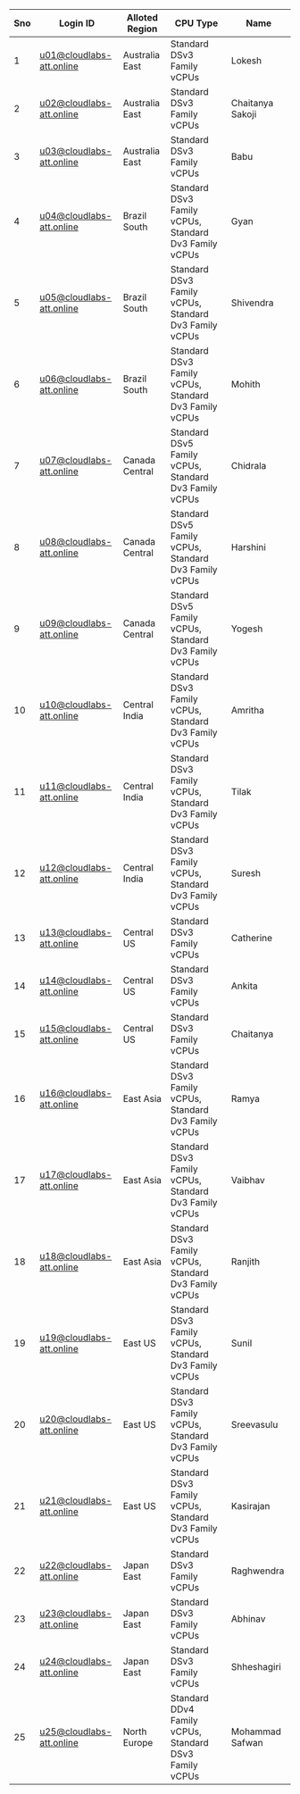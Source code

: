 | **Sno** | **Login ID**              | **Alloted Region** | **CPU Type**                                        | **Name**          |
|---------|---------------------------|--------------------|----------------------------------------------------|-------------------|
| 1       | u01@cloudlabs-att.online  | Australia East     | Standard DSv3 Family vCPUs                        | Lokesh            |
| 2       | u02@cloudlabs-att.online  | Australia East     | Standard DSv3 Family vCPUs                        | Chaitanya Sakoji  |
| 3       | u03@cloudlabs-att.online  | Australia East     | Standard DSv3 Family vCPUs                        | Babu              |
| 4       | u04@cloudlabs-att.online  | Brazil South       | Standard DSv3 Family vCPUs, Standard Dv3 Family vCPUs | Gyan              |
| 5       | u05@cloudlabs-att.online  | Brazil South       | Standard DSv3 Family vCPUs, Standard Dv3 Family vCPUs | Shivendra         |
| 6       | u06@cloudlabs-att.online  | Brazil South       | Standard DSv3 Family vCPUs, Standard Dv3 Family vCPUs | Mohith            |
| 7       | u07@cloudlabs-att.online  | Canada Central     | Standard DSv5 Family vCPUs, Standard Dv3 Family vCPUs | Chidrala          |
| 8       | u08@cloudlabs-att.online  | Canada Central     | Standard DSv5 Family vCPUs, Standard Dv3 Family vCPUs | Harshini          |
| 9       | u09@cloudlabs-att.online  | Canada Central     | Standard DSv5 Family vCPUs, Standard Dv3 Family vCPUs | Yogesh            |
| 10      | u10@cloudlabs-att.online  | Central India      | Standard DSv3 Family vCPUs, Standard Dv3 Family vCPUs | Amritha           |
| 11      | u11@cloudlabs-att.online  | Central India      | Standard DSv3 Family vCPUs, Standard Dv3 Family vCPUs | Tilak             |
| 12      | u12@cloudlabs-att.online  | Central India      | Standard DSv3 Family vCPUs, Standard Dv3 Family vCPUs | Suresh            |
| 13      | u13@cloudlabs-att.online  | Central US         | Standard DSv3 Family vCPUs                        | Catherine         |
| 14      | u14@cloudlabs-att.online  | Central US         | Standard DSv3 Family vCPUs                        | Ankita            |
| 15      | u15@cloudlabs-att.online  | Central US         | Standard DSv3 Family vCPUs                        | Chaitanya         |
| 16      | u16@cloudlabs-att.online  | East Asia          | Standard DSv3 Family vCPUs, Standard Dv3 Family vCPUs | Ramya             |
| 17      | u17@cloudlabs-att.online  | East Asia          | Standard DSv3 Family vCPUs, Standard Dv3 Family vCPUs | Vaibhav           |
| 18      | u18@cloudlabs-att.online  | East Asia          | Standard DSv3 Family vCPUs, Standard Dv3 Family vCPUs | Ranjith           |
| 19      | u19@cloudlabs-att.online  | East US            | Standard DSv3 Family vCPUs, Standard Dv3 Family vCPUs | Sunil             |
| 20      | u20@cloudlabs-att.online  | East US            | Standard DSv3 Family vCPUs, Standard Dv3 Family vCPUs | Sreevasulu        |
| 21      | u21@cloudlabs-att.online  | East US            | Standard DSv3 Family vCPUs, Standard Dv3 Family vCPUs | Kasirajan           |
| 22      | u22@cloudlabs-att.online  | Japan East         | Standard DSv3 Family vCPUs                        | Raghwendra        |
| 23      | u23@cloudlabs-att.online  | Japan East         | Standard DSv3 Family vCPUs                        | Abhinav           |
| 24      | u24@cloudlabs-att.online  | Japan East         | Standard DSv3 Family vCPUs                        | Shheshagiri       |
| 25      | u25@cloudlabs-att.online  | North Europe       | Standard DDv4 Family vCPUs, Standard DSv3 Family vCPUs | Mohammad Safwan   |
